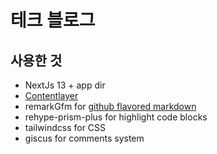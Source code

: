 # 테크 블로그

## 사용한 것
- NextJs 13 + app dir
- [Contentlayer](https://www.contentlayer.dev/blog/working-with-content-is-hard-for-developers)
- remarkGfm for [github flavored markdown](https://github.github.com/gfm/)
- rehype-prism-plus for highlight code blocks
- tailwindcss for CSS
- giscus for comments system
  